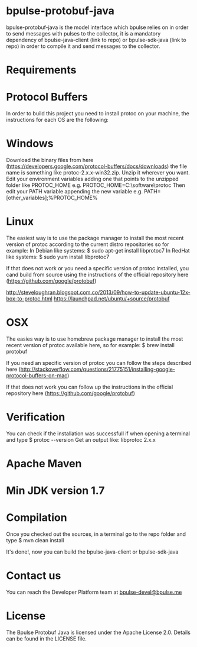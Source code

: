 # bpulse-protobuf-java

bpulse-protobuf-java is the model interface which bpulse relies on in order to send messages with pulses
to the collector, it is a mandatory dependency of bpulse-java-client (link to repo) or bpulse-sdk-java (link to repo)
in order to compile it and send messages to the collector.

# Requirements

# Protocol Buffers
In order to build this project you need to install protoc on your machine, the instructions
for each OS are the following:

# Windows
Download the binary files from here (https://developers.google.com/protocol-buffers/docs/downloads)
the file name is something like protoc-2.x.x-win32.zip.
Unzip it wherever you want.
Edit your environment variables adding one that points to the unzipped folder like PROTOC_HOME
e.g. PROTOC_HOME=C:\software\protoc
Then edit your PATH variable appending the new variable
e.g. PATH=[other_variables];%PROTOC_HOME%

# Linux
The easiest way is to use the package manager to install the most recent version of protoc according
to the current distro repositories so for example:
In Debian like systems:
$ sudo apt-get install libprotoc7
In RedHat like systems:
$ sudo yum install libprotoc7

If that does not work or you need a specific version of protoc installed, you cand build from source
using the instructions of the official repository here (https://github.com/google/protobuf)

http://steveloughran.blogspot.com.co/2013/09/how-to-update-ubuntu-12x-box-to-protoc.html
https://launchpad.net/ubuntu/+source/protobuf

# OSX
The easies way is to use homebrew package manager to install the most recent version of protoc
available here, so for example:
$ brew install protobuf

If you need an specific version of protoc you can follow the steps described here (http://stackoverflow.com/questions/21775151/installing-google-protocol-buffers-on-mac)

If that does not work you can follow up the instructions in the official repository here (https://github.com/google/protobuf)

# Verification
You can check if the installation was successfull if when opening a terminal and type
$ protoc --version
Get an output like:
libprotoc 2.x.x

# Apache Maven
# Min JDK version 1.7

# Compilation

Once you checked out the sources, in a terminal go to the repo folder and type
$ mvn clean install

It's done!, now you can build the bpulse-java-client or bpulse-sdk-java

# Contact us

You can reach the Developer Platform team at bpulse-devel@bpulse.me

# License

The Bpulse Protobuf Java is licensed under the Apache License 2.0. Details can be found in the LICENSE file.
